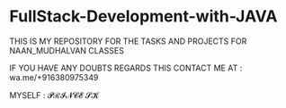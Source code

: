 # FullStack-Development-with-JAVA

THIS  IS MY REPOSITORY FOR THE TASKS AND PROJECTS FOR NAAN_MUDHALVAN CLASSES

IF YOU HAVE ANY DOUBTS REGARDS THIS CONTACT ME AT : wa.me/+916380975349

MYSELF  :  𝓟ℛ𝓘𝓝𝓒𝓔  𝓢𝓚
